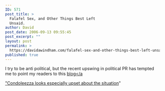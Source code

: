 ```yaml
---
ID: 571
post_title: >
  Falafel Sex, and Other Things Best Left
  Unsaid.
author: David
post_date: 2006-09-13 09:55:45
post_excerpt: ""
layout: post
permalink: >
  https://davidawindham.com/falafel-sex-and-other-things-best-left-unsaid/
published: true
---
```

I try to be anti political, but the recent upswing in political PR has tempted me to point my readers to this <a href="http://falafelsex.blogspot.com/">blog</a

"<a href="http://www.whitehouse.gov/nsc/ricebio.html">Condoleezza looks especially upset about the situation</a>"
